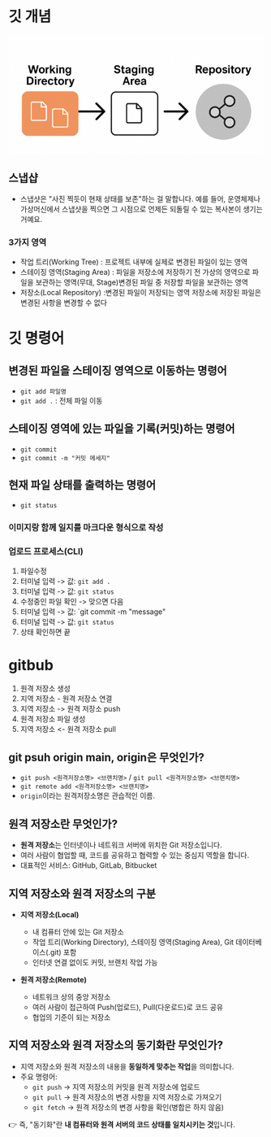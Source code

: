 # 깃 개념
![깃 프로세스](./업로드1.png)

## 스냅샵
- 스냅샷은 "사진 찍듯이 현재 상태를 보존"하는 걸 말합니다.
예를 들어, 운영체제나 가상머신에서 스냅샷을 찍으면 그 시점으로 언제든 되돌릴 수 있는 복사본이 생기는 거예요.

### 3가지 영역
* 작업 트리(Working Tree)
: 프로젝트 내부에 실제로 변경된 파일이 있는 영역
* 스테이징 영역(Staging Area)
: 파일을 저장소에 저장하기 전 가상의 영역으로 파일을 보관하는 영역(무대, Stage)변경된 파일 중 저장할 파일을 보관하는 영역
* 저장소(Local Repository)
:변경된 파일이 저장되는 영역
저장소에 저장된 파일은 변경된 사항을 변경할 수 없다

# 깃 명령어

## 변경된 파일을 스테이징 영역으로 이동하는 명령어 
- `git add 파일명`
- `git add .` : 전체 파일 이동

## 스테이징 영역에 있는 파일을 기록(커밋)하는 명령어
- `git commit` 
- `git commit -m "커밋 메세지"` 

## 현재 파일 상태를 출력하는 명령어 
- `git status`

### 이미지랑 함께 일지를 마크다운 형식으로 작성
### 업로드 프로세스(CLI)
1. 파일수정 
2. 터미널 입력 -> 값: `git add .` 
3. 터미널 입력 -> 값: `git status`
4. 수정중인 파일 확인 -> 맞으면 다음
5. 터미널 입력 -> 값: `git commit -m "message"
6. 터미널 입력 -> 값: `git status`
7. 상태 확인하면 끝 

# gitbub
1. 원격 저장소 생성
2. 지역 저장소 - 원격 저장소 연결
3. 지역 저장소 -> 원격 저장소 push
4. 원격 저장소 파일 생성
5. 지역 저장소 <- 원격 저장소 pull

## git psuh origin main, origin은 무엇인가?
- `git push <원격저장소명> <브랜치명>` /  `git pull <원격저장소명> <브랜치명>` 
- `git remote add <원격저장소명> <브랜치명>`
- `origin`이라는 원격저장소명은 관습적인 이름.

## 원격 저장소란 무엇인가?
- **원격 저장소**는 인터넷이나 네트워크 서버에 위치한 Git 저장소입니다.  
- 여러 사람이 협업할 때, 코드를 공유하고 협력할 수 있는 중심지 역할을 합니다.  
- 대표적인 서비스: GitHub, GitLab, Bitbucket

## 지역 저장소와 원격 저장소의 구분
- **지역 저장소(Local)**  
  - 내 컴퓨터 안에 있는 Git 저장소  
  - 작업 트리(Working Directory), 스테이징 영역(Staging Area), Git 데이터베이스(.git) 포함  
  - 인터넷 연결 없이도 커밋, 브랜치 작업 가능  

- **원격 저장소(Remote)**  
  - 네트워크 상의 중앙 저장소  
  - 여러 사람이 접근하여 Push(업로드), Pull(다운로드)로 코드 공유  
  - 협업의 기준이 되는 저장소  

## 지역 저장소와 원격 저장소의 동기화란 무엇인가?

- 지역 저장소와 원격 저장소의 내용을 **동일하게 맞추는 작업**을 의미합니다.
- 주요 명령어:
  - `git push` → 지역 저장소의 커밋을 원격 저장소에 업로드  
  - `git pull` → 원격 저장소의 변경 사항을 지역 저장소로 가져오기  
  - `git fetch` → 원격 저장소의 변경 사항을 확인(병합은 하지 않음)

👉 즉, "동기화"란 **내 컴퓨터와 원격 서버의 코드 상태를 일치시키는 것**입니다.